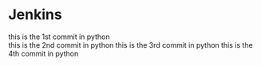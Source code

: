 # Jenkins 
this is the 1st commit in python  
this is the 2nd commit in python
this is the 3rd commit  in python 
this is the 4th commit in python 

